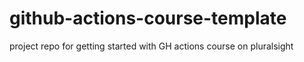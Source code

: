 # github-actions-course-template
project repo for getting started with GH actions course on pluralsight
